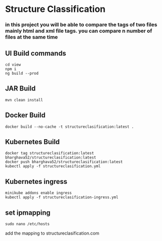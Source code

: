 # Structure Classification

### in this project you will be able to compare the tags of two files mainly html and xml file tags. you can compare n number of files at the same time

## UI Build commands
```
cd view
npm i
ng build --prod
```

## JAR Build
```
mvn clean install
```

## Docker Build
```
docker build --no-cache -t structureclasification:latest .
```

## Kubernetes Build
```
docker tag structureclasification:latest bharghava52/structureclasification:latest
docker push bharghava52/structureclasification:latest
kubectl apply -f structureclasification.yml
```

## Kubernetes ingress
```
minikube addons enable ingress
kubectl apply -f structureclasification-ingress.yml
```

## set ipmapping
```
sudo nano /etc/hosts
```
add the mapping to structureclasification.com